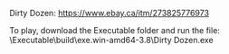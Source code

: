 Dirty Dozen: https://www.ebay.ca/itm/273825776973

To play, download the Executable folder and run the file: \Executable\build\exe.win-amd64-3.8\Dirty Dozen.exe
